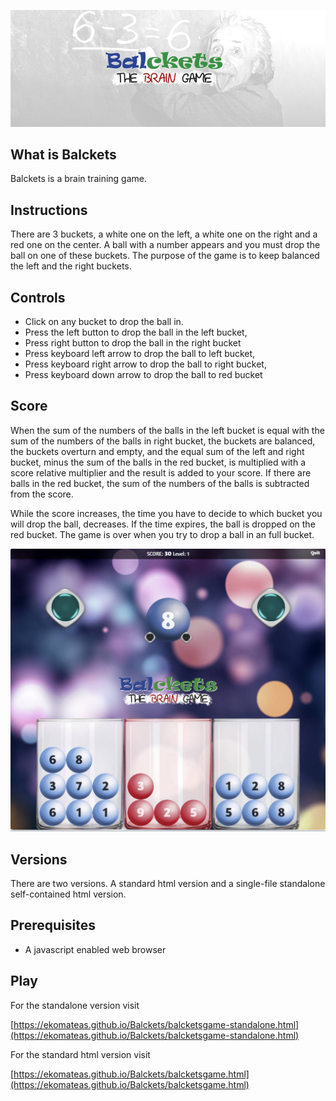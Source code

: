 ![Balckets](images/logos/balckets-fb-cover.jpg)

<div align="center">
  

</div>


## What is Balckets

Balckets is a brain training game.

## Instructions

There are 3 buckets, a white one on the left, a white one on the right and a red one on the center. A ball with a number appears and you must drop the ball on one of these buckets. The purpose of the game is to keep balanced the left and the right buckets.

## Controls

- Click on any bucket to drop the ball in.
- Press the left button to drop the ball in the left bucket,
- Press right button to drop the ball in the right bucket
- Press keyboard left arrow to drop the ball to left bucket,
- Press keyboard right arrow to drop the ball to right bucket,
- Press keyboard down arrow to drop the ball to red bucket

## Score

When the sum of the numbers of the balls in the left bucket is equal with the sum of the numbers of the balls in right bucket, the buckets are balanced, the buckets overturn and empty, and the equal sum of the left and right bucket, minus the sum of the balls in the red bucket, is multiplied with a score relative multiplier and the result is added to your score. If there are balls in the red bucket, the sum of the numbers of the balls is subtracted from the score.

While the score increases, the time you have to decide to which bucket you will drop the ball, decreases. If the time expires, the ball is dropped on the red bucket. The game is over when you try to drop a ball in an full bucket.

 <p align="center">
  <img src="screenshots/balckets-screenshot-1.jpg" />
</p>

## Versions

There are two versions. A standard html version and a single-file standalone self-contained html version.

## Prerequisites

- A javascript enabled web browser

## Play

For the standalone version visit 

[https://ekomateas.github.io/Balckets/balcketsgame-standalone.html](https://ekomateas.github.io/Balckets/balcketsgame-standalone.html) 

For the standard html version visit 

[https://ekomateas.github.io/Balckets/balcketsgame.html](https://ekomateas.github.io/Balckets/balcketsgame.html) 




